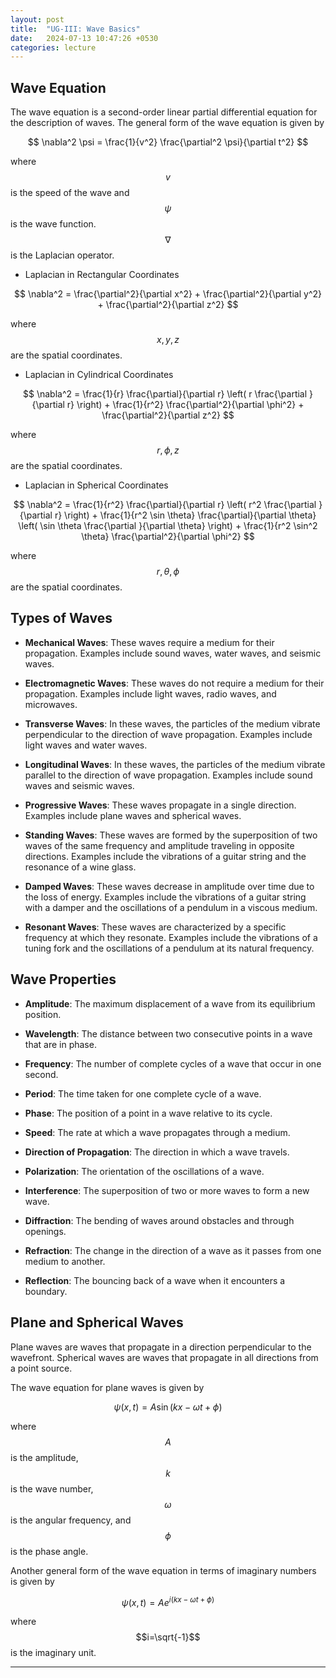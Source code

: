 ```yaml
---
layout: post
title:  "UG-III: Wave Basics"
date:   2024-07-13 10:47:26 +0530
categories: lecture
---
```


## Wave Equation

The wave equation is a second-order linear partial differential equation for the description of waves. The general form of the wave equation is given by

$$ \nabla^2 \psi = \frac{1}{v^2} \frac{\partial^2 \psi}{\partial t^2} $$

where $$v$$ is the speed of the wave and $$\psi$$ is the wave function. $$\nabla$$ is the Laplacian operator.

- Laplacian in Rectangular Coordinates

$$ \nabla^2 = \frac{\partial^2}{\partial x^2} + \frac{\partial^2}{\partial y^2} + \frac{\partial^2}{\partial z^2} $$

where $$x, y, z$$ are the spatial coordinates.

- Laplacian in Cylindrical Coordinates

$$ \nabla^2 = \frac{1}{r} \frac{\partial}{\partial r} \left( r \frac{\partial }{\partial r} \right) + \frac{1}{r^2} \frac{\partial^2}{\partial \phi^2} + \frac{\partial^2}{\partial z^2} $$

where $$r, \phi, z$$ are the spatial coordinates.

- Laplacian in Spherical Coordinates

$$ \nabla^2 = \frac{1}{r^2} \frac{\partial}{\partial r} \left( r^2 \frac{\partial }{\partial r} \right) + \frac{1}{r^2 \sin \theta} \frac{\partial}{\partial \theta} \left( \sin \theta \frac{\partial }{\partial \theta} \right) + \frac{1}{r^2 \sin^2 \theta} \frac{\partial^2}{\partial \phi^2} $$

where $$r, \theta, \phi$$ are the spatial coordinates.

## Types of Waves

- **Mechanical Waves**: These waves require a medium for their propagation. Examples include sound waves, water waves, and seismic waves.

- **Electromagnetic Waves**: These waves do not require a medium for their propagation. Examples include light waves, radio waves, and microwaves.

- **Transverse Waves**: In these waves, the particles of the medium vibrate perpendicular to the direction of wave propagation. Examples include light waves and water waves.

- **Longitudinal Waves**: In these waves, the particles of the medium vibrate parallel to the direction of wave propagation. Examples include sound waves and seismic waves.

- **Progressive Waves**: These waves propagate in a single direction. Examples include plane waves and spherical waves.

- **Standing Waves**: These waves are formed by the superposition of two waves of the same frequency and amplitude traveling in opposite directions. Examples include the vibrations of a guitar string and the resonance of a wine glass.

- **Damped Waves**: These waves decrease in amplitude over time due to the loss of energy. Examples include the vibrations of a guitar string with a damper and the oscillations of a pendulum in a viscous medium.

- **Resonant Waves**: These waves are characterized by a specific frequency at which they resonate. Examples include the vibrations of a tuning fork and the oscillations of a pendulum at its natural frequency.


## Wave Properties

- **Amplitude**: The maximum displacement of a wave from its equilibrium position.

- **Wavelength**: The distance between two consecutive points in a wave that are in phase.

- **Frequency**: The number of complete cycles of a wave that occur in one second.

- **Period**: The time taken for one complete cycle of a wave.

- **Phase**: The position of a point in a wave relative to its cycle.

- **Speed**: The rate at which a wave propagates through a medium.

- **Direction of Propagation**: The direction in which a wave travels.

- **Polarization**: The orientation of the oscillations of a wave.

- **Interference**: The superposition of two or more waves to form a new wave.

- **Diffraction**: The bending of waves around obstacles and through openings.

- **Refraction**: The change in the direction of a wave as it passes from one medium to another.

- **Reflection**: The bouncing back of a wave when it encounters a boundary.


## Plane and Spherical Waves

Plane waves are waves that propagate in a direction perpendicular to the wavefront. Spherical waves are waves that propagate in all directions from a point source. 

The wave equation for plane waves is given by

$$ \psi(x, t) = A \sin(kx - \omega t + \phi) $$

where $$A$$ is the amplitude, $$k$$ is the wave number, $$\omega$$ is the angular frequency, and $$\phi$$ is the phase angle.

Another general form of the wave equation in terms of imaginary numbers is given by

$$ \psi(x, t) = A e^{i(kx - \omega t + \phi)} $$

where $$i=\sqrt{-1}$$ is the imaginary unit.


---
